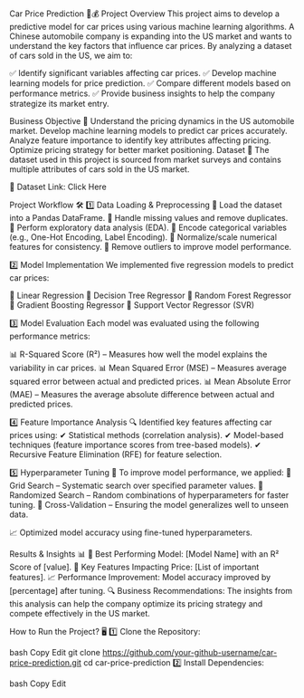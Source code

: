 Car Price Prediction 🚗💰
Project Overview
This project aims to develop a predictive model for car prices using various machine learning algorithms. A Chinese automobile company is expanding into the US market and wants to understand the key factors that influence car prices. By analyzing a dataset of cars sold in the US, we aim to:

✅ Identify significant variables affecting car prices.
✅ Develop machine learning models for price prediction.
✅ Compare different models based on performance metrics.
✅ Provide business insights to help the company strategize its market entry.

Business Objective 🎯
Understand the pricing dynamics in the US automobile market.
Develop machine learning models to predict car prices accurately.
Analyze feature importance to identify key attributes affecting pricing.
Optimize pricing strategy for better market positioning.
Dataset 📂
The dataset used in this project is sourced from market surveys and contains multiple attributes of cars sold in the US market.

📌 Dataset Link: Click Here

Project Workflow 🛠️
1️⃣ Data Loading & Preprocessing
🔹 Load the dataset into a Pandas DataFrame.
🔹 Handle missing values and remove duplicates.
🔹 Perform exploratory data analysis (EDA).
🔹 Encode categorical variables (e.g., One-Hot Encoding, Label Encoding).
🔹 Normalize/scale numerical features for consistency.
🔹 Remove outliers to improve model performance.

2️⃣ Model Implementation
We implemented five regression models to predict car prices:

📌 Linear Regression
📌 Decision Tree Regressor
📌 Random Forest Regressor
📌 Gradient Boosting Regressor
📌 Support Vector Regressor (SVR)

3️⃣ Model Evaluation
Each model was evaluated using the following performance metrics:

📊 R-Squared Score (R²) – Measures how well the model explains the variability in car prices.
📊 Mean Squared Error (MSE) – Measures average squared error between actual and predicted prices.
📊 Mean Absolute Error (MAE) – Measures the average absolute difference between actual and predicted prices.

4️⃣ Feature Importance Analysis
🔍 Identified key features affecting car prices using:
✔ Statistical methods (correlation analysis).
✔ Model-based techniques (feature importance scores from tree-based models).
✔ Recursive Feature Elimination (RFE) for feature selection.

5️⃣ Hyperparameter Tuning
🎯 To improve model performance, we applied:
🔹 Grid Search – Systematic search over specified parameter values.
🔹 Randomized Search – Random combinations of hyperparameters for faster tuning.
🔹 Cross-Validation – Ensuring the model generalizes well to unseen data.

📈 Optimized model accuracy using fine-tuned hyperparameters.

Results & Insights 📊
🚀 Best Performing Model: [Model Name] with an R² Score of [value].
📌 Key Features Impacting Price: [List of important features].
📈 Performance Improvement: Model accuracy improved by [percentage] after tuning.
🔍 Business Recommendations: The insights from this analysis can help the company optimize its pricing strategy and compete effectively in the US market.

How to Run the Project? 🖥️
1️⃣ Clone the Repository:

bash
Copy
Edit
git clone https://github.com/your-github-username/car-price-prediction.git
cd car-price-prediction
2️⃣ Install Dependencies:

bash
Copy
Edit
